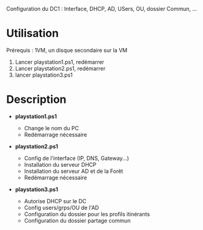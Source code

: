 Configuration du DC1 : Interface, DHCP, AD, USers, OU, dossier Commun, ...

# Utilisation 
Prérequis : 1VM, un disque secondaire sur la VM
1. Lancer playstation1.ps1, redémarrer
2. Lancer playstation2.ps1, redémarrer
3. lancer playstation3.ps1



# Description

- <b> playstation1.ps1 </b> 
	- Change le nom du PC 
	- Redémarrage nécessaire

- <b> playstation2.ps1 </b>
	- Config de l'interface (IP, DNS, Gateway...)
	- Installation du serveur DHCP
	- Installation du serveur AD et de la Forêt
	- Redémarrage nécessaire

- <b> playstation3.ps1 </b>
	- Autorise DHCP sur le DC
	- Config users/grps/OU de l'AD
	- Configuration du dossier pour les profils itinérants
	- Configuration du dossier partage commun
